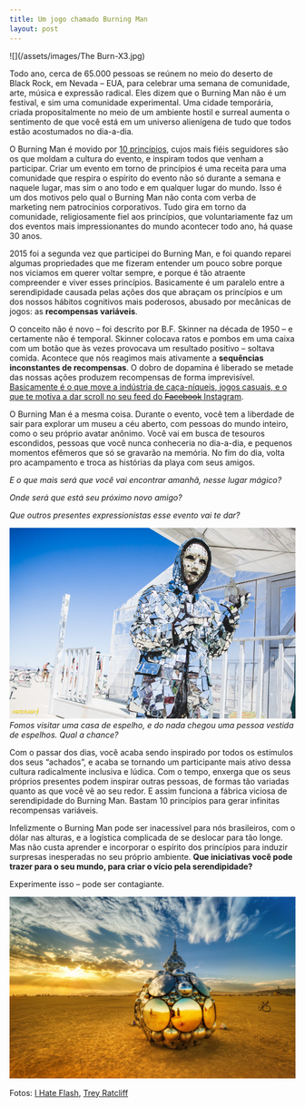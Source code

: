 ```yaml
---
title: Um jogo chamado Burning Man
layout: post
---
```


![](/assets/images/The Burn-X3.jpg)

Todo ano, cerca de 65.000 pessoas se reúnem no meio do deserto de Black Rock, em Nevada – EUA, para celebrar uma semana de comunidade, arte, música e expressão radical. Eles dizem que o Burning Man não é um festival, e sim uma comunidade experimental. Uma cidade temporária, criada propositalmente no meio de um ambiente hostil e surreal aumenta o sentimento de que você está em um universo alienígena de tudo que todos estão acostumados no dia-a-dia.

O Burning Man é movido por [10 princípios](https://burningman.org/culture/philosophical-center/10-principles/), cujos mais fiéis seguidores são os que moldam a cultura do evento, e inspiram todos que venham a participar. Criar um evento em torno de princípios é uma receita para uma comunidade que respira o espírito do evento não só durante a semana e naquele lugar, mas sim o ano todo e em qualquer lugar do mundo. Isso é um dos motivos pelo qual o Burning Man não conta com verba de marketing nem patrocínios corporativos. Tudo gira em torno da comunidade, religiosamente fiel aos princípios, que voluntariamente faz um dos eventos mais impressionantes do mundo acontecer todo ano, há quase 30 anos.

2015 foi a segunda vez que participei do Burning Man, e foi quando reparei algumas propriedades que me fizeram entender um pouco sobre porque nos viciamos em querer voltar sempre, e porque é tão atraente compreender e viver esses princípios. Basicamente é um paralelo entre a serendipidade causada pelas ações dos que abraçam os princípios e um dos nossos hábitos cognitivos mais poderosos, abusado por mecânicas de jogos: as **recompensas variáveis**.

O conceito não é novo – foi descrito por B.F. Skinner na década de 1950 – e certamente não é temporal. Skinner colocava ratos e pombos em uma caixa com um botão que às vezes provocava um resultado positivo – soltava comida. Acontece que nós reagimos mais ativamente a **sequências inconstantes de recompensas**. O dobro de dopamina é liberado se metade das nossas ações produzem recompensas de forma imprevisível. [Basicamente é o que move a indústria de caça-níqueis, jogos casuais, e o que te motiva a dar scroll no seu feed do ~~Facebook~~ Instagram](https://www.theatlantic.com/technology/archive/2013/06/skinner-marketing-were-the-rats-and-facebook-likes-are-the-reward/276613/).

O Burning Man é a mesma coisa. Durante o evento, você tem a liberdade de sair para explorar um museu a céu aberto, com pessoas do mundo inteiro, como o seu próprio avatar anônimo. Você vai em busca de tesouros escondidos, pessoas que você nunca conheceria no dia-a-dia, e pequenos momentos efêmeros que só se gravarão na memória. No fim do dia, volta pro acampamento e troca as histórias da playa com seus amigos. 

*E o que mais será que você vai encontrar amanhã, nesse lugar mágico?*

*Onde será que está seu próximo novo amigo?*

*Que outros presentes expressionistas esse evento vai te dar?*

![](/assets/images/Bm_day_385.jpg)
*Fomos visitar uma casa de espelho, e do nada chegou uma pessoa vestida de espelhos. Qual a chance?*

Com o passar dos dias, você acaba sendo inspirado por todos os estímulos dos seus “achados”, e acaba se tornando um participante mais ativo dessa cultura radicalmente inclusiva e lúdica. Com o tempo, enxerga que os seus próprios presentes podem inspirar outras pessoas, de formas tão variadas quanto as que você vê ao seu redor. E assim funciona a fábrica viciosa de serendipidade do Burning Man. Bastam 10 princípios para gerar infinitas recompensas variáveis.

Infelizmente o Burning Man pode ser inacessível para nós brasileiros, com o dólar nas alturas, e a logística complicada de se deslocar para tão longe. Mas não custa aprender e incorporar o espírito dos princípios para induzir surpresas inesperadas no seu próprio ambiente. **Que iniciativas você pode trazer para o seu mundo, para criar o vício pela serendipidade?** 

Experimente isso – pode ser contagiante.

![](/assets/images/trey-ratcliff-domes-in-playa-burning-man-X3.jpg)

Fotos: [I Hate Flash](http://ihateflash.net/tags/burning-man), [Trey Ratcliff](https://stuckincustoms.smugmug.com/Burning-Man-Page)